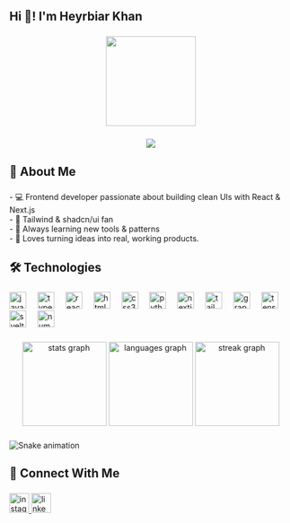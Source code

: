 <h2 align="left">Hi 👋! I'm Heyrbiar Khan</h2>

###

<div align="center">
  <img height="160" src="https://media0.giphy.com/media/v1.Y2lkPTc5MGI3NjExdjdwa25wcnh1OTFxYXplaHNlYXkyYWk2MG9neWNjb3E2cXl0czRsMSZlcD12MV9pbnRlcm5hbF9naWZfYnlfaWQmY3Q9Zw/SUcnmocyRKkfSil9xd/giphy.gif"  />
</div>

###

<div align="center">
  <img src="https://visitor-badge.laobi.icu/badge?page_id=HeyrbiarKhan.HeyrbiarKhan&"  />
</div>

###

<h2 align="left">🧑 About Me</h2>

###

<p align="left">- 💻 Frontend developer passionate about building clean UIs with React & Next.js <br>- 🎨 Tailwind & shadcn/ui fan <br>- 🧠 Always learning new tools & patterns <br>- 🚀 Loves turning ideas into real, working products.</p>

###

<h2 align="left">🛠️ Technologies</h2>

###

<div align="left">
  <img src="https://cdn.jsdelivr.net/gh/devicons/devicon/icons/javascript/javascript-original.svg" height="30" alt="javascript logo"  />
  <img width="12" />
  <img src="https://cdn.jsdelivr.net/gh/devicons/devicon/icons/typescript/typescript-original.svg" height="30" alt="typescript logo"  />
  <img width="12" />
  <img src="https://cdn.jsdelivr.net/gh/devicons/devicon/icons/react/react-original.svg" height="30" alt="react logo"  />
  <img width="12" />
  <img src="https://cdn.jsdelivr.net/gh/devicons/devicon/icons/html5/html5-original.svg" height="30" alt="html5 logo"  />
  <img width="12" />
  <img src="https://cdn.jsdelivr.net/gh/devicons/devicon/icons/css3/css3-original.svg" height="30" alt="css3 logo"  />
  <img width="12" />
  <img src="https://cdn.jsdelivr.net/gh/devicons/devicon/icons/python/python-original.svg" height="30" alt="python logo"  />
  <img width="12" />
  <img src="https://cdn.jsdelivr.net/gh/devicons/devicon/icons/nextjs/nextjs-original.svg" height="30" alt="nextjs logo"  />
  <img width="12" />
  <img src="https://cdn.jsdelivr.net/gh/devicons/devicon/icons/tailwindcss/tailwindcss-original-wordmark.svg" height="30" alt="tailwindcss logo"  />
  <img width="12" />
  <img src="https://cdn.jsdelivr.net/gh/devicons/devicon/icons/graphql/graphql-plain.svg" height="30" alt="graphql logo"  />
  <img width="12" />
  <img src="https://cdn.jsdelivr.net/gh/devicons/devicon/icons/tensorflow/tensorflow-original.svg" height="30" alt="tensorflow logo"  />
  <img width="12" />
  <img src="https://cdn.jsdelivr.net/gh/devicons/devicon/icons/svelte/svelte-original.svg" height="30" alt="svelte logo"  />
  <img width="12" />
  <img src="https://cdn.jsdelivr.net/gh/devicons/devicon/icons/numpy/numpy-original.svg" height="30" alt="numpy logo"  />
</div>

###

<div align="center">
  <img src="https://github-readme-stats.vercel.app/api?username=HeyrbiarKhan&hide_title=false&hide_rank=false&show_icons=true&include_all_commits=true&count_private=true&disable_animations=false&theme=dracula&locale=en&hide_border=false&order=1" height="150" alt="stats graph"  />
  <img src="https://github-readme-stats.vercel.app/api/top-langs?username=HeyrbiarKhan&locale=en&hide_title=false&layout=compact&card_width=320&langs_count=5&theme=dracula&hide_border=false&order=2" height="150" alt="languages graph"  />
  <img src="https://streak-stats.demolab.com?user=HeyrbiarKhan&locale=en&mode=daily&theme=dracula&hide_border=false&border_radius=5&order=3" height="150" alt="streak graph"  />
</div>

###

<img src="https://raw.githubusercontent.com/HeyrbiarKhan/HeyrbiarKhan/output/github-contribution-grid-snake.svg" alt="Snake animation" />

###

<h2 align="left">🤝 Connect With Me</h2>

###

<div align="left">
  <a href="https://www.instagram.com/khanheyrbiar/#" target="_blank">
    <img src="https://img.shields.io/static/v1?message=Instagram&logo=instagram&label=&color=E4405F&logoColor=white&labelColor=&style=for-the-badge" height="35" alt="instagram logo"  />
  </a>
  <a href="www.linkedin.com/in/heyrbiar-khan-b8a244375" target="_blank">
    <img src="https://img.shields.io/static/v1?message=LinkedIn&logo=linkedin&label=&color=0077B5&logoColor=white&labelColor=&style=for-the-badge" height="35" alt="linkedin logo"  />
  </a>
</div>

###
